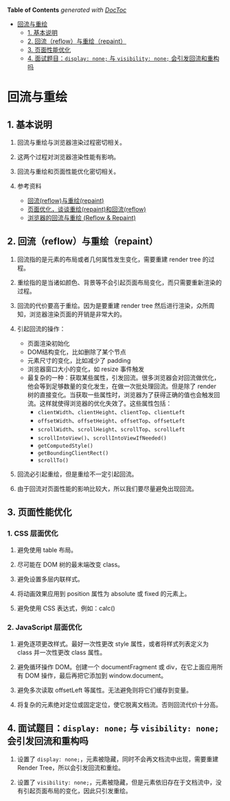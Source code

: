 <!-- START doctoc generated TOC please keep comment here to allow auto update -->
<!-- DON'T EDIT THIS SECTION, INSTEAD RE-RUN doctoc TO UPDATE -->
**Table of Contents**  *generated with [DocToc](https://github.com/thlorenz/doctoc)*

- [回流与重绘](#%E5%9B%9E%E6%B5%81%E4%B8%8E%E9%87%8D%E7%BB%98)
  - [1. 基本说明](#1-%E5%9F%BA%E6%9C%AC%E8%AF%B4%E6%98%8E)
  - [2. 回流（reflow）与重绘（repaint）](#2-%E5%9B%9E%E6%B5%81reflow%E4%B8%8E%E9%87%8D%E7%BB%98repaint)
  - [3. 页面性能优化](#3-%E9%A1%B5%E9%9D%A2%E6%80%A7%E8%83%BD%E4%BC%98%E5%8C%96)
  - [4. 面试题目：`display: none;` 与 `visibility: none;` 会引发回流和重构吗](#4-%E9%9D%A2%E8%AF%95%E9%A2%98%E7%9B%AEdisplay-none-%E4%B8%8E-visibility-none-%E4%BC%9A%E5%BC%95%E5%8F%91%E5%9B%9E%E6%B5%81%E5%92%8C%E9%87%8D%E6%9E%84%E5%90%97)

<!-- END doctoc generated TOC please keep comment here to allow auto update -->

# 回流与重绘

## 1. 基本说明

1. 回流与重绘与浏览器渲染过程密切相关。

2. 这两个过程对浏览器渲染性能有影响。

3. 回流与重绘和页面性能优化密切相关。

4. 参考资料
   - [回流(reflow)与重绘(repaint)](https://www.cnblogs.com/dll-ft/p/5810639.html)
   - [页面优化，谈谈重绘(repaint)和回流(reflow)](https://www.cnblogs.com/echolun/p/10105223.html)
   - [浏览器的回流与重绘 (Reflow & Repaint)](https://juejin.cn/post/6844903569087266823)

## 2. 回流（reflow）与重绘（repaint）

1. 回流指的是元素的布局或者几何属性发生变化，需要重建 render tree 的过程。

2. 重绘指的是当诸如颜色、背景等不会引起页面布局变化，而只需要重新渲染的过程。

3. 回流的代价要高于重绘。因为是要重建 render tree 然后进行渲染，众所周知，浏览器渲染页面的开销是非常大的。

4. 引起回流的操作：
   - 页面渲染初始化
   - DOM结构变化，比如删除了某个节点
   - 元素尺寸的变化，比如减少了 padding
   - 浏览器窗口大小的变化，如 resize 事件触发
   - 最复杂的一种：获取某些属性，引发回流。很多浏览器会对回流做优化，他会等到足够数量的变化发生，在做一次批处理回流。但是除了 render 树的直接变化。当获取一些属性时，浏览器为了获得正确的值也会触发回流。这样就使得浏览器的优化失效了。这些属性包括：
     - `clientWidth`、`clientHeight`、`clientTop`、`clientLeft`
     - `offsetWidth`、`offsetHeight`、`offsetTop`、`offsetLeft`
     - `scrollWidth`、`scrollHeight`、`scrollTop`、`scrollLeft`
     - `scrollIntoView()`、`scrollIntoViewIfNeeded()`
     - `getComputedStyle()`
     - `getBoundingClientRect()`
     - `scrollTo()`


5. 回流必引起重绘，但是重绘不一定引起回流。

6. 由于回流对页面性能的影响比较大，所以我们要尽量避免出现回流。

## 3. 页面性能优化

### 1. CSS 层面优化

1. 避免使用 table 布局。

2. 尽可能在 DOM 树的最末端改变 class。

3. 避免设置多层内联样式。

4. 将动画效果应用到 position 属性为 absolute 或 fixed 的元素上。

5. 避免使用 CSS 表达式，例如：calc()

### 2. JavaScript 层面优化

1. 避免逐项更改样式。最好一次性更改 style 属性，或者将样式列表定义为 class 并一次性更改 class 属性。

2. 避免循环操作 DOM。创建一个 documentFragment 或 div，在它上面应用所有 DOM 操作，最后再把它添加到 window.document。

3. 避免多次读取 offsetLeft 等属性。无法避免则将它们缓存到变量。

4. 将复杂的元素绝对定位或固定定位，使它脱离文档流。否则回流代价十分高。

## 4. 面试题目：`display: none;` 与 `visibility: none;` 会引发回流和重构吗

1. 设置了 `display: none;`，元素被隐藏，同时不会再文档流中出现，需要重建 Render Tree，所以会引发回流和重绘。

2. 设置了 `visibility: none;`，元素被隐藏，但是元素依旧存在于文档流中，没有引起页面布局的变化，因此只引发重绘。